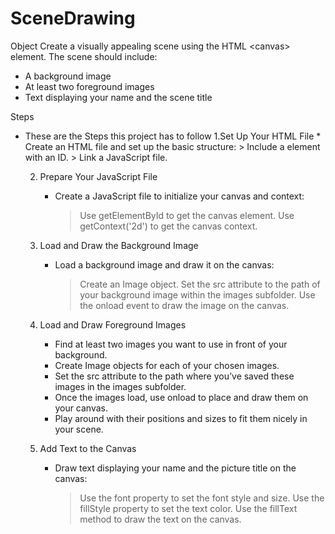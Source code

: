 # SceneDrawing
Object
Create a visually appealing scene using the HTML &lt;canvas> element. 
The scene should include:  
* A background image
* At least two foreground images
*  Text displaying your name and the scene title
  
Steps
- These are the Steps this project has to follow
      1.Set Up Your HTML File
        * Create an HTML file and set up the basic structure:
            > Include a <canvas> element with an ID.
            > Link a JavaScript file.

    2. Prepare Your JavaScript File
          * Create a JavaScript file to initialize your canvas and context:
              > Use getElementById to get the canvas element.
              > Use getContext('2d') to get the canvas context.

    3. Load and Draw the Background Image
         * Load a background image and draw it on the canvas:
             > Create an Image object.
             > Set the src attribute to the path of your background image within the images subfolder.
             > Use the onload event to draw the image on the canvas.

    4. Load and Draw Foreground Images
          * Find at least two images you want to use in front of your background.
          * Create Image objects for each of your chosen images.
          * Set the src attribute to the path where you’ve saved these images in the images subfolder.
          * Once the images load, use onload to place and draw them on your canvas.
          * Play around with their positions and sizes to fit them nicely in your scene.

    5. Add Text to the Canvas

        * Draw text displaying your name and the picture title on the canvas:
          > Use the font property to set the font style and size.
          > Use the fillStyle property to set the text color.
          > Use the fillText method to draw the text on the canvas.
